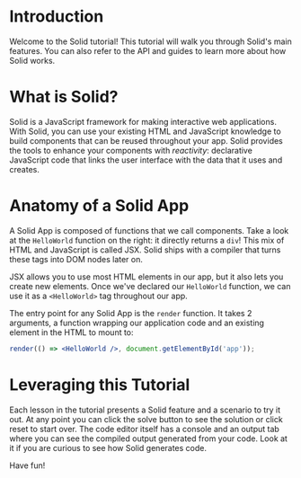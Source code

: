 # Introduction

Welcome to the Solid tutorial! This tutorial will walk you through Solid's main features. You can also refer to the API and guides to learn more about how Solid works.

# What is Solid?

Solid is a JavaScript framework for making interactive web applications.
With Solid, you can use your existing HTML and JavaScript knowledge to build components that can be reused throughout your app.
Solid provides the tools to enhance your components with _reactivity_: declarative JavaScript code that links the user interface with the data that it uses and creates.

# Anatomy of a Solid App

A Solid App is composed of functions that we call components. Take a look at the `HelloWorld` function on the right: it directly returns a `div`! This mix of HTML and JavaScript is called JSX. Solid ships with a compiler that turns these tags into DOM nodes later on.

JSX allows you to use most HTML elements in our app, but it also lets you create new elements. Once we've declared our `HelloWorld` function, we can use it as a `<HelloWorld>` tag throughout our app.

The entry point for any Solid App is the `render` function. It takes 2 arguments, a function wrapping our application code and an existing element in the HTML to mount to:

```jsx
render(() => <HelloWorld />, document.getElementById('app'));
```

# Leveraging this Tutorial

Each lesson in the tutorial presents a Solid feature and a scenario to try it out. At any point you can click the solve button to see the solution or click reset to start over. The code editor itself has a console and an output tab where you can see the compiled output generated from your code. Look at it if you are curious to see how Solid generates code.

Have fun!
